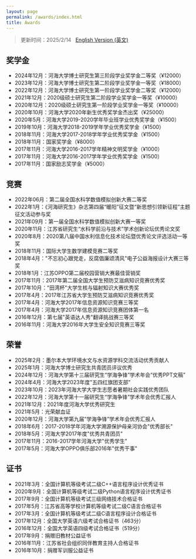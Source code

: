 ```yaml
---
layout: page
permalink: /awards/index.html
title: Awards
---
```


> 更新时间：2025/2/14 &nbsp; [English Version (英文)](https://lujiabo98.github.io/file/awards_en/)

## 奖学金

- 2024年12月：河海大学博士研究生第三阶段学业奖学金二等奖（¥12000）
- 2023年12月：河海大学博士研究生第二阶段学业奖学金一等奖（¥18000）
- 2022年12月：河海大学博士研究生第一阶段学业奖学金二等奖（¥12000）
- 2021年12月：2020级硕士研究生第二阶段学业奖学金一等奖（¥10000）
- 2020年12月：2020级硕士研究生第一阶段学业奖学金一等奖（¥10000）
- 2020年10月：河海大学2020年新生优秀奖学金杰出奖（¥25000）
- 2020年5月：河海大学2019-2020学年毕业班学业优秀奖学金（¥1500）
- 2019年10月：河海大学2018-2019学年学业优秀奖学金（¥1500）
- 2018年11月：河海大学2017-2018学年学业优秀奖学金（¥1500）
- 2018年11月：国家奖学金（¥8000）
- 2017年11月：河海大学2016-2017学年精神文明奖学金（¥1000）
- 2017年11月：河海大学2016-2017学年学业优秀奖学金（¥1500）
- 2017年11月：国家励志奖学金（¥5000）



## 竞赛

- 2022年06月：第二届全国水科学数值模拟创新大赛二等奖
- 2022年1月：《河海研究生》杂志第四届“暖阳”征文暨“新思想引领新征程”主题征文活动参与奖
- 2021年09月：第一届全国水科学数值模拟创新大赛一等奖
- 2020年11月：江苏省研究生“水科学前沿与技术”学术创新论坛优秀论文奖
- 2020年8月：2020第八届中国水利信息化技术论坛暨优秀论文评选活动一等奖
- 2018年11月：国际大学生数学建模竞赛二等奖
- 2018年4月："不忘初心跟党走，反腐倡廉颂清风"电子公益海报设计大赛三等奖
- 2018年1月：江苏OPPO第二届校园营销大赛最佳营销奖
- 2017年11月：2017年第二届全国大学生预防艾滋病知识竞赛优秀奖
- 2017年10月："田湾杯"大学生核与辐射知识大赛优秀奖
- 2017年4月：2017年江苏省大学生预防艾滋病知识竞赛优秀奖
- 2017年4月：河海大学2017年信息资源知识竞赛三等奖
- 2017年4月：河海大学2017年信息资源知识竞赛团体第一名
- 2016年12月：第七届"英语达人秀"翻译挑战赛三等奖
- 2016年11月：河海大学2016年大学生安全知识竞赛三等奖



## 荣誉

- 2025年2月：墨尔本大学环境水文与水资源学科交流活动优秀贡献人
- 2025年1月：河海大学博士研究生共青团员评议优秀
- 2024年12月：河海大学第十三届研究生“学海争锋”学术年会“优秀PPT文稿”
- 2024年4月：河海大学2023年度"五四红旗团支部"
- 2023年10月：2023年河海大学大学生志愿者暑期社会实践优秀团队
- 2022年12月：河海大学第十一届研究生“学海争锋”学术年会优秀汇报人
- 2021年12月：2021年度河海大学优秀研究生
- 2021年5月：光荣献血证
- 2020年12月：河海大学第九届“学海争锋”学术年会优秀汇报人
- 2018年6月：2017-2018学年河海大学溯源保护母亲河协会"优秀部长"
- 2018年5月：河海大学2017年度"优秀共青团员"
- 2017年11月：2016-2017学年河海大学"优秀学生"
- 2017年5月：河海大学OPPO俱乐部2016年"优秀干事"



## 证书

- 2021年3月：全国计算机等级考试二级C++语言程序设计优秀证书
- 2020年9月：全国计算机等级考试二级Python语言程序设计优秀证书
- 2017年9月：全国计算机等级考试三级网络技术合格证书
- 2017年5月：江苏省高等学校计算机等级考试二级C语言合格证书
- 2017年3月：全国计算机等级考试二级C语言程序设计合格证书
- 2017年12月：全国大学英语六级考试合格证书（463分）
- 2016年12月：全国大学英语四级考试合格证书（519分）
- 2017年9月：捐赠旧教材公益证书
- 2016年11月：江苏省社会组织同伴教育主持人合格证书
- 2016年10月：捐赠军训服公益证书

